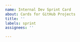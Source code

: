 ```yaml
---
name: Internal Dev Sprint Card
about: Cards for GitHub Projects
title: ''
labels: sprint
assignees: ''

---
```




